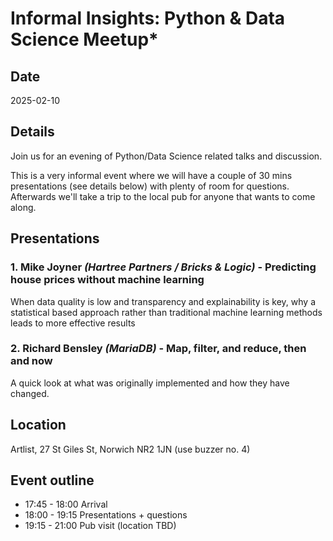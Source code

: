 # Informal Insights: Python & Data Science Meetup*

## Date

2025-02-10

<section markdown="1" class="event-detail">

## Details

Join us for an evening of Python/Data Science related talks and discussion.

This is a very informal event where we will have a couple of 30 mins presentations (see details below) with plenty of room for questions. Afterwards we'll take a trip to the local pub for anyone that wants to come along.

</section>

## Presentations

### 1. Mike Joyner *(Hartree Partners / Bricks & Logic)* - Predicting house prices without machine learning

When data quality is low and transparency and explainability is key, why a statistical based approach rather than traditional machine learning methods leads to more effective results

### 2. Richard Bensley *(MariaDB)* - Map, filter, and reduce, then and now

A quick look at what was originally implemented and how they have changed.

<section markdown="1" class="event-detail">

## Location

Artlist, 27 St Giles St, Norwich NR2 1JN (use buzzer no. 4)

## Event outline

- 17:45 - 18:00 Arrival
- 18:00 - 19:15 Presentations + questions
- 19:15 - 21:00 Pub visit (location TBD)

</section>